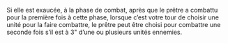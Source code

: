 Si elle est exaucée, à la phase de combat, après que le prêtre a combattu pour la première fois à cette phase, lorsque c’est votre tour de choisir une unité pour la faire combattre, le prêtre peut être choisi pour combattre une seconde fois s’il est à 3" d’une ou plusieurs unités ennemies.